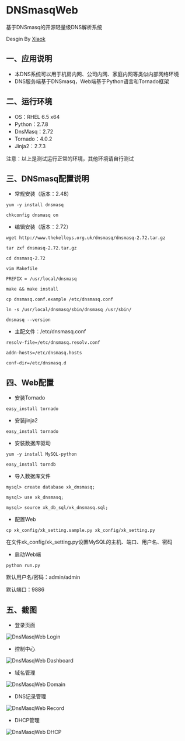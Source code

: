 DNSmasqWeb
==========

基于DNSmasq的开源轻量级DNS解析系统

Desgin By [Xiaok](http://github.luxiaok.com)

## 一、应用说明 ##
* 本DNS系统可以用于机房内网、公司内网、家庭内网等类似内部网络环境
* DNS服务端基于DNSmasq，Web端基于Python语言和Tornado框架

## 二、运行环境 ##
* OS：RHEL 6.5 x64
* Python：2.7.8
* DnsMasq：2.72
* Tornado：4.0.2
* Jinja2：2.7.3

注意：以上是测试运行正常的环境，其他环境请自行测试

## 三、DNSmasq配置说明 ##
* 常规安装（版本：2.48）

`yum -y install dnsmasq`

`chkconfig dnsmasq on`

* 编辑安装（版本：2.72）

`wget http://www.thekelleys.org.uk/dnsmasq/dnsmasq-2.72.tar.gz`

`tar zxf dnsmasq-2.72.tar.gz`

`cd dnsmasq-2.72`

`vim Makefile`

`PREFIX = /usr/local/dnsmasq`

`make && make install`

`cp dnsmasq.conf.example /etc/dnsmasq.conf`

`ln -s /usr/local/dnsmasq/sbin/dnsmasq /usr/sbin/`

`dnsmasq --version`

* 主配文件：/etc/dnsmasq.conf

`resolv-file=/etc/dnsmasq.resolv.conf`

`addn-hosts=/etc/dnsmasq.hosts`

`conf-dir=/etc/dnsmasq.d`

## 四、Web配置 ##
* 安装Tornado

`easy_install tornado`

* 安装jinja2

`easy_install tornado`

* 安装数据库驱动

`yum -y install MySQL-python`

`easy_install torndb`

* 导入数据库文件

`mysql> create database xk_dnsmasq;`

`mysql> use xk_dnsmasq;`

`mysql> source xk_db_sql/xk_dnsmasq.sql;`

* 配置Web

`cp xk_config/xk_setting.sample.py xk_config/xk_setting.py`

在文件xk_config/xk_setting.py设置MySQL的主机、端口、用户名、密码

* 启动Web端

`python run.py`

默认用户名/密码：admin/admin

默认端口：9886

## 五、截图 ##

* 登录页面

![DnsMasqWeb Login](https://github.com/luxiaok/DNSmasqWeb/raw/master/xk_screenshot/xk_login.png)

* 控制中心

![DnsMasqWeb Dashboard](https://github.com/luxiaok/DNSmasqWeb/raw/master/xk_screenshot/xk_dashboard.png)

* 域名管理

![DnsMasqWeb Domain](https://github.com/luxiaok/DNSmasqWeb/raw/master/xk_screenshot/xk_domain.png)

* DNS记录管理

![DnsMasqWeb Record](https://github.com/luxiaok/DNSmasqWeb/raw/master/xk_screenshot/xk_record.png)

* DHCP管理

![DnsMasqWeb DHCP](https://github.com/luxiaok/DNSmasqWeb/raw/master/xk_screenshot/xk_dhcp.png)